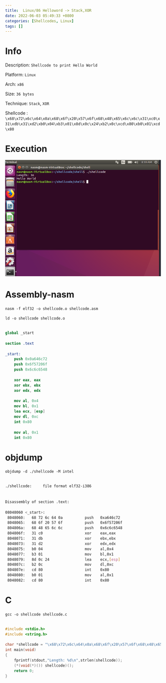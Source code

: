 ```yaml
---
title:  Linux/86 Helloword -> Stack,XOR
date: 2022-06-03 05:49:33 +0800
categories: [Shellcodes, Linux]
tags: []  
---
```


# Info

Description: `Shellcode to print Hello World`

Platform: `Linux`

Arch: `x86`

Size: `36 bytes`

Technique: `Stack`, `XOR`

Shellcode : `\x68\x72\x6c\x64\x0a\x68\x6f\x20\x57\x6f\x68\x48\x65\x6c\x6c\x31\xc0\x31\xdb\x31\xd2\xb0\x04\xb3\x01\x8d\x0c\x24\xb2\x0c\xcd\x80\xb0\x01\xcd\x80`

# Execution

![shellcode](https://raw.githubusercontent.com/cyberkhalid/cyberkhalid.github.io/main/assets/img/shellcodes/l86hellosstackxor.png)

# Assembly-nasm

`nasm -f elf32 -o shellcode.o shellcode.asm`

`ld -o shellcode shellcode.o`

```nasm

global _start

section .text

_start:
    push 0x0a646c72
    push 0x6f57206f
    push 0x6c6c6548

    xor eax, eax
    xor ebx, ebx
    xor edx, edx

    mov al, 0x4
    mov bl, 0x1
    lea ecx, [esp]
    mov dl, 0xc
    int 0x80

    mov al, 0x1
    int 0x80

```
# objdump

`objdump -d ./shellcode -M intel`

```bash

./shellcode:     file format elf32-i386


Disassembly of section .text:

08048060 <_start>:
 8048060:	68 72 6c 64 0a       	push   0xa646c72
 8048065:	68 6f 20 57 6f       	push   0x6f57206f
 804806a:	68 48 65 6c 6c       	push   0x6c6c6548
 804806f:	31 c0                	xor    eax,eax
 8048071:	31 db                	xor    ebx,ebx
 8048073:	31 d2                	xor    edx,edx
 8048075:	b0 04                	mov    al,0x4
 8048077:	b3 01                	mov    bl,0x1
 8048079:	8d 0c 24             	lea    ecx,[esp]
 804807c:	b2 0c                	mov    dl,0xc
 804807e:	cd 80                	int    0x80
 8048080:	b0 01                	mov    al,0x1
 8048082:	cd 80                	int    0x80

```

# C

`gcc -o shellcode shellcode.c`

```c

#include <stdio.h>
#include <string.h>

char *shellcode = "\x68\x72\x6c\x64\x0a\x68\x6f\x20\x57\x6f\x68\x48\x65\x6c\x6c\x31\xc0\x31\xdb\x31\xd2\xb0\x04\xb3\x01\x8d\x0c\x24\xb2\x0c\xcd\x80\xb0\x01\xcd\x80";
int main(void)
{
	fprintf(stdout,"Length: %d\n",strlen(shellcode));
	(*(void(*)()) shellcode)();
	return 0;
}

```


